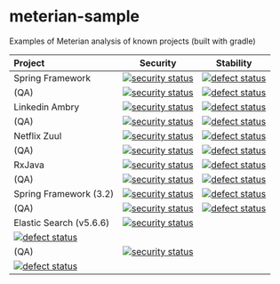 # meterian-sample
Examples of Meterian analysis of known projects (built with gradle)

| Project          | Security      | Stability  |
|:---------------- | ------------- | ---------- |
| Spring Framework | [![security status](https://www.meterian.com/badge/gh/spring-projects/spring-framework/security)](https://www.meterian.com/report/gh/spring-projects/spring-framework) | [![defect status](https://www.meterian.com/badge/gh/spring-projects/spring-framework/stability)](https://www.meterian.com/report/gh/spring-projects/spring-framework) |
| (QA)             | [![security status](https://qa.meterian.com/badge/gh/spring-projects/spring-framework/security)](https://qa.meterian.com/report/gh/spring-projects/spring-framework) | [![defect status](https://qa.meterian.com/badge/gh/spring-projects/spring-framework/stability)](https://qa.meterian.com/report/gh/spring-projects/spring-framework) |
| Linkedin Ambry| [![security status](https://www.meterian.com/badge/gh//linkedin/ambry/security)](https://www.meterian.com/report/gh//linkedin/ambry) | [![defect status](https://www.meterian.com/badge/gh//linkedin/ambry/stability)](https://www.meterian.com/report/gh//linkedin/ambry) |
| (QA)          | [![security status](https://qa.meterian.com/badge/gh//linkedin/ambry/security)](https://qa.meterian.com/report/gh//linkedin/ambry) | [![defect status](https://qa.meterian.com/badge/gh//linkedin/ambry/stability)](https://qa.meterian.com/report/gh//linkedin/ambry) |
| Netflix Zuul  | [![security status](https://www.meterian.com/badge/gh/Netflix/zuul/security)](https://www.meterian.com/report/gh/Netflix/zuul) | [![defect status](https://www.meterian.com/badge/gh/Netflix/zuul/stability)](https://www.meterian.com/report/gh/Netflix/zuul) |
| (QA)          | [![security status](https://qa.meterian.com/badge/gh/Netflix/zuul/security)](https://qa.meterian.com/report/gh/Netflix/zuul) | [![defect status](https://qa.meterian.com/badge/gh/Netflix/zuul/stability)](https://qa.meterian.com/report/gh/Netflix/zuul) |
| RxJava  | [![security status](https://www.meterian.com/badge/gh/ReactiveX/RxJava/security?branch=2.x)](https://www.meterian.com/report/gh/ReactiveX/RxJava?branch=2.x) | [![defect status](https://www.meterian.com/badge/gh/ReactiveX/RxJava/stability?branch=2.x)](https://www.meterian.com/report/gh/ReactiveX/RxJava?branch=2.x) |
| (QA)    | [![security status](https://qa.meterian.com/badge/gh/ReactiveX/RxJava/security?branch=2.x)](https://qa.meterian.com/report/gh/ReactiveX/RxJava?branch=2.x) | [![defect status](https://qa.meterian.com/badge/gh/ReactiveX/RxJava/stability?branch=2.x)](https://qa.meterian.com/report/gh/ReactiveX/RxJava?branch=2.x) |
| Spring Framework (3.2)| [![security status](https://www.meterian.com/badge/gh/spring-projects/spring-framework/security)](https://www.meterian.com/report/gh/spring-projects/spring-framework) | [![defect status](https://www.meterian.com/badge/gh/spring-projects/spring-framework/stability)](https://www.meterian.com/report/gh/spring-projects/spring-framework) |
| (QA)                  | [![security status](https://qa.meterian.com/badge/gh/spring-projects/spring-framework/security)](https://qa.meterian.com/report/gh/spring-projects/spring-framework) | [![defect status](https://qa.meterian.com/badge/gh/spring-projects/spring-framework/stability)](https://qa.meterian.com/report/gh/spring-projects/spring-framework) |
| Elastic Search (v5.6.6) | [![security status](https://www.meterian.com/badge/gh/elastic/elasticsearch/security?branch=v5.6.6)](https://www.meterian.com/report/gh/elastic/elasticsearch?branch=v5.6.6) | 
[![defect status](https://www.meterian.com/badge/gh/elastic/elasticsearch/stability?branch=v5.6.6)](https://www.meterian.com/report/gh/elastic/elasticsearch?branch=v5.6.6) |
| (QA)    | [![security status](https://qa.meterian.com/badge/gh/elastic/elasticsearch/security?branch=v5.6.6)](https://qa.meterian.com/report/gh/elastic/elasticsearch?branch=v5.6.6) | 
[![defect status](https://qa.meterian.com/badge/gh/elastic/elasticsearch/stability?branch=v5.6.6)](https://qa.meterian.com/report/gh/elastic/elasticsearch?branch=v5.6.6) |
